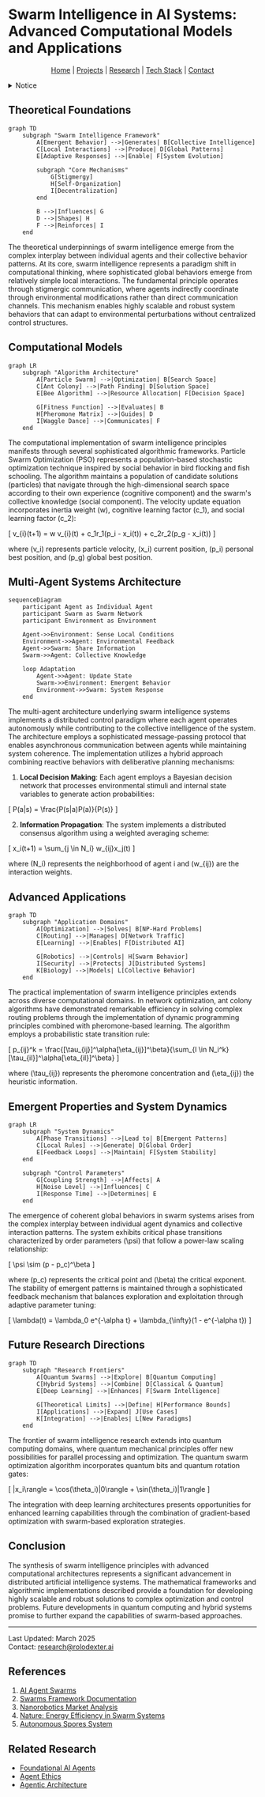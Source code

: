 # Swarm Intelligence in AI Systems: Advanced Computational Models and Applications

<p align="center">
  <a href="../../README.md">Home</a> | <a href="../../projects/projects.md">Projects</a> | <a href="../../research/research.md">Research</a> | <a href="../../techstack/techstack.md">Tech Stack</a> | <a href="../../contact.md">Contact</a>
</p>

<details>
<summary>Notice</summary>

This repository is protected by copyright and subject to usage restrictions. See the [Copyright Notice](../../COPYRIGHT.md) for details.
</details>

## Theoretical Foundations

```mermaid
graph TD
    subgraph "Swarm Intelligence Framework"
        A[Emergent Behavior] -->|Generates| B[Collective Intelligence]
        C[Local Interactions] -->|Produce| D[Global Patterns]
        E[Adaptive Responses] -->|Enable| F[System Evolution]
        
        subgraph "Core Mechanisms"
            G[Stigmergy]
            H[Self-Organization]
            I[Decentralization]
        end
        
        B -->|Influences| G
        D -->|Shapes| H
        F -->|Reinforces| I
    end
```

The theoretical underpinnings of swarm intelligence emerge from the complex interplay between individual agents and their collective behavior patterns. At its core, swarm intelligence represents a paradigm shift in computational thinking, where sophisticated global behaviors emerge from relatively simple local interactions. The fundamental principle operates through stigmergic communication, where agents indirectly coordinate through environmental modifications rather than direct communication channels. This mechanism enables highly scalable and robust system behaviors that can adapt to environmental perturbations without centralized control structures.

## Computational Models

```mermaid
graph LR
    subgraph "Algorithm Architecture"
        A[Particle Swarm] -->|Optimization| B[Search Space]
        C[Ant Colony] -->|Path Finding| D[Solution Space]
        E[Bee Algorithm] -->|Resource Allocation| F[Decision Space]
        
        G[Fitness Function] -->|Evaluates| B
        H[Pheromone Matrix] -->|Guides| D
        I[Waggle Dance] -->|Communicates| F
    end
```

The computational implementation of swarm intelligence principles manifests through several sophisticated algorithmic frameworks. Particle Swarm Optimization (PSO) represents a population-based stochastic optimization technique inspired by social behavior in bird flocking and fish schooling. The algorithm maintains a population of candidate solutions (particles) that navigate through the high-dimensional search space according to their own experience (cognitive component) and the swarm's collective knowledge (social component). The velocity update equation incorporates inertia weight \(w\), cognitive learning factor \(c_1\), and social learning factor \(c_2\):

\[ v_{i}(t+1) = w v_{i}(t) + c_1r_1(p_i - x_i(t)) + c_2r_2(p_g - x_i(t)) \]

where \(v_i\) represents particle velocity, \(x_i\) current position, \(p_i\) personal best position, and \(p_g\) global best position.

## Multi-Agent Systems Architecture

```mermaid
sequenceDiagram
    participant Agent as Individual Agent
    participant Swarm as Swarm Network
    participant Environment as Environment
    
    Agent->>Environment: Sense Local Conditions
    Environment->>Agent: Environmental Feedback
    Agent->>Swarm: Share Information
    Swarm->>Agent: Collective Knowledge
    
    loop Adaptation
        Agent->>Agent: Update State
        Swarm->>Environment: Emergent Behavior
        Environment->>Swarm: System Response
    end
```

The multi-agent architecture underlying swarm intelligence systems implements a distributed control paradigm where each agent operates autonomously while contributing to the collective intelligence of the system. The architecture employs a sophisticated message-passing protocol that enables asynchronous communication between agents while maintaining system coherence. The implementation utilizes a hybrid approach combining reactive behaviors with deliberative planning mechanisms:

1. **Local Decision Making**: Each agent employs a Bayesian decision network that processes environmental stimuli and internal state variables to generate action probabilities:

\[ P(a|s) = \frac{P(s|a)P(a)}{P(s)} \]

2. **Information Propagation**: The system implements a distributed consensus algorithm using a weighted averaging scheme:

\[ x_i(t+1) = \sum_{j \in N_i} w_{ij}x_j(t) \]

where \(N_i\) represents the neighborhood of agent i and \(w_{ij}\) are the interaction weights.

## Advanced Applications

```mermaid
graph TD
    subgraph "Application Domains"
        A[Optimization] -->|Solves| B[NP-Hard Problems]
        C[Routing] -->|Manages| D[Network Traffic]
        E[Learning] -->|Enables| F[Distributed AI]
        
        G[Robotics] -->|Controls| H[Swarm Behavior]
        I[Security] -->|Protects| J[Distributed Systems]
        K[Biology] -->|Models| L[Collective Behavior]
    end
```

The practical implementation of swarm intelligence principles extends across diverse computational domains. In network optimization, ant colony algorithms have demonstrated remarkable efficiency in solving complex routing problems through the implementation of dynamic programming principles combined with pheromone-based learning. The algorithm employs a probabilistic state transition rule:

\[ p_{ij}^k = \frac{[\tau_{ij}]^\alpha[\eta_{ij}]^\beta}{\sum_{l \in N_i^k}[\tau_{il}]^\alpha[\eta_{il}]^\beta} \]

where \(\tau_{ij}\) represents the pheromone concentration and \(\eta_{ij}\) the heuristic information.

## Emergent Properties and System Dynamics

```mermaid
graph LR
    subgraph "System Dynamics"
        A[Phase Transitions] -->|Lead to| B[Emergent Patterns]
        C[Local Rules] -->|Generate| D[Global Order]
        E[Feedback Loops] -->|Maintain| F[System Stability]
    end
    
    subgraph "Control Parameters"
        G[Coupling Strength] -->|Affects| A
        H[Noise Level] -->|Influences| C
        I[Response Time] -->|Determines| E
    end
```

The emergence of coherent global behaviors in swarm systems arises from the complex interplay between individual agent dynamics and collective interaction patterns. The system exhibits critical phase transitions characterized by order parameters \(\psi\) that follow a power-law scaling relationship:

\[ \psi \sim (p - p_c)^\beta \]

where \(p_c\) represents the critical point and \(\beta\) the critical exponent. The stability of emergent patterns is maintained through a sophisticated feedback mechanism that balances exploration and exploitation through adaptive parameter tuning:

\[ \lambda(t) = \lambda_0 e^{-\alpha t} + \lambda_{\infty}(1 - e^{-\alpha t}) \]

## Future Research Directions

```mermaid
graph TD
    subgraph "Research Frontiers"
        A[Quantum Swarms] -->|Explore| B[Quantum Computing]
        C[Hybrid Systems] -->|Combine| D[Classical & Quantum]
        E[Deep Learning] -->|Enhances| F[Swarm Intelligence]
        
        G[Theoretical Limits] -->|Define| H[Performance Bounds]
        I[Applications] -->|Expand| J[Use Cases]
        K[Integration] -->|Enables| L[New Paradigms]
    end
```

The frontier of swarm intelligence research extends into quantum computing domains, where quantum mechanical principles offer new possibilities for parallel processing and optimization. The quantum swarm optimization algorithm incorporates quantum bits and quantum rotation gates:

\[ |x_i\rangle = \cos(\theta_i)|0\rangle + \sin(\theta_i)|1\rangle \]

The integration with deep learning architectures presents opportunities for enhanced learning capabilities through the combination of gradient-based optimization with swarm-based exploration strategies.

## Conclusion

The synthesis of swarm intelligence principles with advanced computational architectures represents a significant advancement in distributed artificial intelligence systems. The mathematical frameworks and algorithmic implementations described provide a foundation for developing highly scalable and robust solutions to complex optimization and control problems. Future developments in quantum computing and hybrid systems promise to further expand the capabilities of swarm-based approaches.

---

Last Updated: March 2025  
Contact: research@rolodexter.ai

## References

1. [AI Agent Swarms](https://www.getfrontline.ai/glossary/what-is-an-ai-agent-swarm)
2. [Swarms Framework Documentation](https://docs.swarms.world/en/latest/swarms/agents/third_party/)
3. [Nanorobotics Market Analysis](https://www.skyquestt.com/report/nanorobots-market)
4. [Nature: Energy Efficiency in Swarm Systems](https://www.nature.com/articles/s41467-022-32497-5)
5. [Autonomous Spores System](https://m.theblockbeats.info/en/news/56457)

## Related Research
- [Foundational AI Agents](../papers/foundational-ai-agents.md)
- [Agent Ethics](../hypotheses/agent-ethics.md)
- [Agentic Architecture](../ongoing/agentic-architecture.md) 